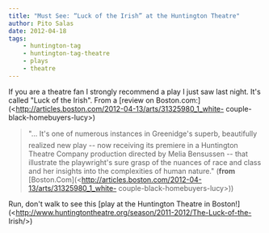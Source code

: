 ```yaml
---
title: "Must See: “Luck of the Irish” at the Huntington Theatre"
author: Pito Salas
date: 2012-04-18
tags:
    - huntington-tag
    - huntington-tag-theatre
    - plays
    - theatre
---
```




If you are a theatre fan I strongly recommend a play I just saw last night.
It's called "Luck of the Irish". From a [review on
Boston.com:](<http://articles.boston.com/2012-04-13/arts/31325980_1_white-
couple-black-homebuyers-lucy>)

> "… It's one of numerous instances in Greenidge's superb, beautifully
> realized new play -- now receiving its premiere in a Huntington Theatre
> Company production directed by Melia Bensussen -- that illustrate the
> playwright's sure grasp of the nuances of race and class and her insights
> into the complexities of human nature." (**from**
> [Boston.Com](<http://articles.boston.com/2012-04-13/arts/31325980_1_white-
> couple-black-homebuyers-lucy>))

Run, don't walk to see this [play at the Huntington Theatre in
Boston!](<http://www.huntingtontheatre.org/season/2011-2012/The-Luck-of-the-
Irish/>)


